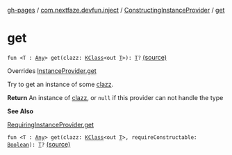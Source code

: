 [gh-pages](../../index.md) / [com.nextfaze.devfun.inject](../index.md) / [ConstructingInstanceProvider](index.md) / [get](./get.md)

# get

`fun <T : `[`Any`](https://kotlinlang.org/api/latest/jvm/stdlib/kotlin/-any/index.html)`> get(clazz: `[`KClass`](https://kotlinlang.org/api/latest/jvm/stdlib/kotlin.reflect/-k-class/index.html)`<out `[`T`](get.md#T)`>): `[`T`](get.md#T)`?` [(source)](https://github.com/NextFaze/dev-fun/tree/master/devfun/src/main/java/com/nextfaze/devfun/inject/Constructable.kt#L37)

Overrides [InstanceProvider.get](../-instance-provider/get.md)

Try to get an instance of some [clazz](../-instance-provider/get.md#com.nextfaze.devfun.inject.InstanceProvider$get(kotlin.reflect.KClass((com.nextfaze.devfun.inject.InstanceProvider.get.T)))/clazz).

**Return**
An instance of [clazz](../-instance-provider/get.md#com.nextfaze.devfun.inject.InstanceProvider$get(kotlin.reflect.KClass((com.nextfaze.devfun.inject.InstanceProvider.get.T)))/clazz), or `null` if this provider can not handle the type

**See Also**

[RequiringInstanceProvider.get](../-requiring-instance-provider/get.md)

`fun <T : `[`Any`](https://kotlinlang.org/api/latest/jvm/stdlib/kotlin/-any/index.html)`> get(clazz: `[`KClass`](https://kotlinlang.org/api/latest/jvm/stdlib/kotlin.reflect/-k-class/index.html)`<out `[`T`](get.md#T)`>, requireConstructable: `[`Boolean`](https://kotlinlang.org/api/latest/jvm/stdlib/kotlin/-boolean/index.html)`): `[`T`](get.md#T)`?` [(source)](https://github.com/NextFaze/dev-fun/tree/master/devfun/src/main/java/com/nextfaze/devfun/inject/Constructable.kt#L40)